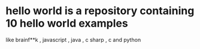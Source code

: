 # hello world is a repository containing 10 hello world examples

like brainf**k , javascript , java , c sharp , c and python
